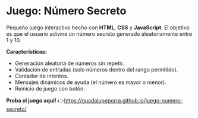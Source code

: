 # Juego: Número Secreto
Pequeño juego interactivo hecho con **HTML**, **CSS** y **JavaScript**.
El objetivo es que el usuario adivine un número secreto generado aleatoriamente entre 1 y 10.

**Características:**
- Generación aleatoria de números sin repetir.
- Validación de entradas (solo números dentro del rango permitido).
- Contador de intentos.
- Mensajes dinámicos de ayuda (el número es mayor o menor).
- Reinicio de juego con botón.

**Proba el juego aqui!**
👉https://guadalupeporra.github.io/juego-numero-secreto/
